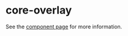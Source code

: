 core-overlay
============

See the [component page](https://www.polymer-project.org/0.5/docs/elements/core-overlay.html) for more information.
